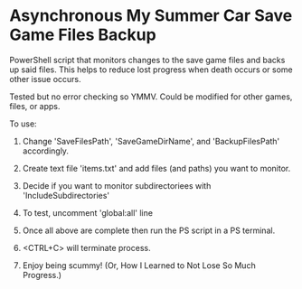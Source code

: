 # Asynchronous My Summer Car Save Game Files Backup
PowerShell script that monitors changes to the save game files and backs up said files. This helps to reduce lost progress when death occurs or some other issue occurs.

Tested but no error checking so YMMV. Could be modified for other games, files, or apps.

To use:

1. Change 'SaveFilesPath', 'SaveGameDirName', and 'BackupFilesPath' accordingly.

2. Create text file 'items.txt' and add files (and paths) you want to monitor.

3. Decide if you want to monitor subdirectoriees with 'IncludeSubdirectories'

4. To test, uncomment 'global:all' line

5. Once all above are complete then run the PS script in a PS terminal.

6. <CTRL+C> will terminate process.

7. Enjoy being scummy! (Or, How I Learned to Not Lose So Much Progress.)
